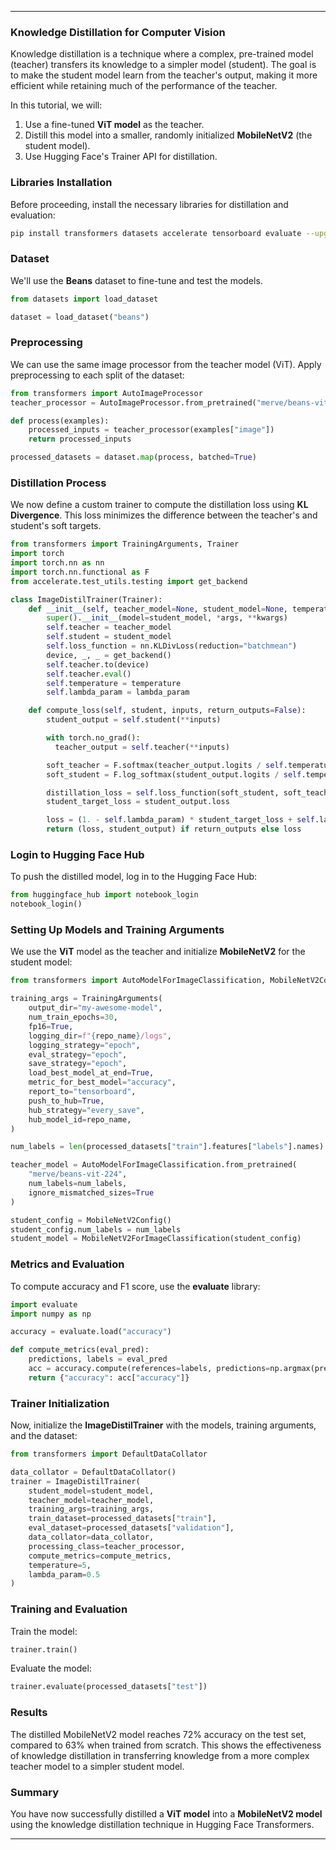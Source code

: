 
---

### **Knowledge Distillation for Computer Vision**
Knowledge distillation is a technique where a complex, pre-trained model (teacher) transfers its knowledge to a simpler model (student). The goal is to make the student model learn from the teacher's output, making it more efficient while retaining much of the performance of the teacher.

In this tutorial, we will:
1. Use a fine-tuned **ViT model** as the teacher.
2. Distill this model into a smaller, randomly initialized **MobileNetV2** (the student model).
3. Use Hugging Face's Trainer API for distillation.

### **Libraries Installation**
Before proceeding, install the necessary libraries for distillation and evaluation:
```bash
pip install transformers datasets accelerate tensorboard evaluate --upgrade
```

### **Dataset**
We'll use the **Beans** dataset to fine-tune and test the models.
```python
from datasets import load_dataset

dataset = load_dataset("beans")
```

### **Preprocessing**
We can use the same image processor from the teacher model (ViT). Apply preprocessing to each split of the dataset:
```python
from transformers import AutoImageProcessor
teacher_processor = AutoImageProcessor.from_pretrained("merve/beans-vit-224")

def process(examples):
    processed_inputs = teacher_processor(examples["image"])
    return processed_inputs

processed_datasets = dataset.map(process, batched=True)
```

### **Distillation Process**
We now define a custom trainer to compute the distillation loss using **KL Divergence**. This loss minimizes the difference between the teacher's and student's soft targets.

```python
from transformers import TrainingArguments, Trainer
import torch
import torch.nn as nn
import torch.nn.functional as F
from accelerate.test_utils.testing import get_backend

class ImageDistilTrainer(Trainer):
    def __init__(self, teacher_model=None, student_model=None, temperature=None, lambda_param=None,  *args, **kwargs):
        super().__init__(model=student_model, *args, **kwargs)
        self.teacher = teacher_model
        self.student = student_model
        self.loss_function = nn.KLDivLoss(reduction="batchmean")
        device, _, _ = get_backend()
        self.teacher.to(device)
        self.teacher.eval()
        self.temperature = temperature
        self.lambda_param = lambda_param

    def compute_loss(self, student, inputs, return_outputs=False):
        student_output = self.student(**inputs)

        with torch.no_grad():
          teacher_output = self.teacher(**inputs)

        soft_teacher = F.softmax(teacher_output.logits / self.temperature, dim=-1)
        soft_student = F.log_softmax(student_output.logits / self.temperature, dim=-1)

        distillation_loss = self.loss_function(soft_student, soft_teacher) * (self.temperature ** 2)
        student_target_loss = student_output.loss

        loss = (1. - self.lambda_param) * student_target_loss + self.lambda_param * distillation_loss
        return (loss, student_output) if return_outputs else loss
```

### **Login to Hugging Face Hub**
To push the distilled model, log in to the Hugging Face Hub:
```python
from huggingface_hub import notebook_login
notebook_login()
```

### **Setting Up Models and Training Arguments**
We use the **ViT** model as the teacher and initialize **MobileNetV2** for the student model:
```python
from transformers import AutoModelForImageClassification, MobileNetV2Config, MobileNetV2ForImageClassification

training_args = TrainingArguments(
    output_dir="my-awesome-model",
    num_train_epochs=30,
    fp16=True,
    logging_dir=f"{repo_name}/logs",
    logging_strategy="epoch",
    eval_strategy="epoch",
    save_strategy="epoch",
    load_best_model_at_end=True,
    metric_for_best_model="accuracy",
    report_to="tensorboard",
    push_to_hub=True,
    hub_strategy="every_save",
    hub_model_id=repo_name,
)

num_labels = len(processed_datasets["train"].features["labels"].names)

teacher_model = AutoModelForImageClassification.from_pretrained(
    "merve/beans-vit-224",
    num_labels=num_labels,
    ignore_mismatched_sizes=True
)

student_config = MobileNetV2Config()
student_config.num_labels = num_labels
student_model = MobileNetV2ForImageClassification(student_config)
```

### **Metrics and Evaluation**
To compute accuracy and F1 score, use the **evaluate** library:
```python
import evaluate
import numpy as np

accuracy = evaluate.load("accuracy")

def compute_metrics(eval_pred):
    predictions, labels = eval_pred
    acc = accuracy.compute(references=labels, predictions=np.argmax(predictions, axis=1))
    return {"accuracy": acc["accuracy"]}
```

### **Trainer Initialization**
Now, initialize the **ImageDistilTrainer** with the models, training arguments, and the dataset:
```python
from transformers import DefaultDataCollator

data_collator = DefaultDataCollator()
trainer = ImageDistilTrainer(
    student_model=student_model,
    teacher_model=teacher_model,
    training_args=training_args,
    train_dataset=processed_datasets["train"],
    eval_dataset=processed_datasets["validation"],
    data_collator=data_collator,
    processing_class=teacher_processor,
    compute_metrics=compute_metrics,
    temperature=5,
    lambda_param=0.5
)
```

### **Training and Evaluation**
Train the model:
```python
trainer.train()
```

Evaluate the model:
```python
trainer.evaluate(processed_datasets["test"])
```

### **Results**
The distilled MobileNetV2 model reaches 72% accuracy on the test set, compared to 63% when trained from scratch. This shows the effectiveness of knowledge distillation in transferring knowledge from a more complex teacher model to a simpler student model.

### **Summary**
You have now successfully distilled a **ViT model** into a **MobileNetV2 model** using the knowledge distillation technique in Hugging Face Transformers.

---

